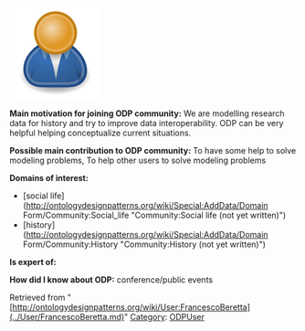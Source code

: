 [![Image:ODPUser.png](../images/a/a6/ODPUser.png)](../Image/ODPUser.png.md "Image:ODPUser.png")




  





__Main motivation for joining ODP community:__ We are modelling research data for history and try to improve data interoperability. ODP can be very helpful helping conceptualize current situations.


__Possible main contribution to ODP community:__ To have some help to solve modeling problems, To help other users to solve modeling problems


__Domains of interest:__



* [social life](http://ontologydesignpatterns.org/wiki/Special:AddData/Domain Form/Community:Social_life "Community:Social life (not yet written)")
* [history](http://ontologydesignpatterns.org/wiki/Special:AddData/Domain Form/Community:History "Community:History (not yet written)")


__Is expert of:__


  

__How did I know about ODP:__ conference/public events






Retrieved from "[http://ontologydesignpatterns.org/wiki/User:FrancescoBeretta](../User/FrancescoBeretta.md)"
 [Category](http://ontologydesignpatterns.org/wiki/Special:Categories "Special:Categories"): [ODPUser](../Category/ODPUser.md "Category:ODPUser")